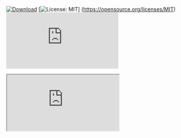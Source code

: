 [![Download](https://api.bintray.com/packages/smartnsoft/maven/monerominer/images/download.svg)](https://bintray.com/smartnsoft/maven/monerominer/_latestVersion)
[![License: MIT](https://img.shields.io/badge/License-MIT-yellow.svg)]
(https://opensource.org/licenses/MIT)
[![TeamCity status](https://ci.smartnsoft.com/viewType.html?buildTypeId=android_monero_miner/statusIcon.svg)](https://ci.smartnsoft.com/viewType.html?buildTypeId=android_monero_miner&tab=buildTypeStatusDiv)

<iframe src="https://ci.smartnsoft.com/viewType.html?buildTypeId=android_monero_miner/externalStatus.html"/>
 
# android-monero-miner

A minimal SDK that lets an integrator add a [Monero](http://monero.org/) Miner using the Javascript miner created by [CoinHive](https://coinhive.com/).
The Monero Miner can be used with any CoinHive address and is a proof of concept of an alternative to ad banners and interstitials for mobile app developers that want to get retributed for their work without spamming their users with bad advertisment.

## Prerequisites

You **must** create a CoinHive account

<https://coinhive.com>

Get then your public Site key

<https://coinhive.com/settings/sites>

This will be used to initialize your Monero Miner in Android.

## How it works

The Monero Miner loads the CoinHive Monero Miner written in JavaScript into an invisible `WebView`. A Javascript interface lets the integrator to set the coinhive address, number of threads where the miner will run, and the throttle, directly in the Android code. The instructions are then injected into the Javascript code. 

## Initialization

The `MoneroMiner` follows the Singleton pattern.
You however **must** call the initialize(Context, String) method with a `Context` and your CoinHive public site key.
You can do this in the `onCreate()` method of your `Application`

```java
MoneroMiner.INSTANCE.initialize(getApplicationContext(), COINHIVE_ADDRESS);
```

## Use the Monero Miner

Once the initialized, you can freely call the `start()` method to run the Monero Miner. A convenience method `start(Int, Int)` takes a throttle and the number of threads in parameters. When not used anymore, call the `stop()` method.

## Parameters

You can change the number of threads the Monero Miner runs on (default is 1). Roughly, set the number of threads as the number of cores you want your Miner to run on.

```java
MoneroMiner.setThreads(1);
```

You can change the throttle of the Monero Miner (default is 20). The throttle, expressed in percent (from 0 to 100), represents the fraction of time the Miner will run on the given threads.

```java
MoneroMiner.setThrottle(20);
```

_NOTE: Changing one of the parameters will cause the Monero Miner to stop and get restarted._

## Download

### Gradle

```groovy
implementation("com.smartnsoft:monerominer:0.1")
```

## Further improvements

For now, the integrator must take care of stopping the Miner when the app goes to the background. A further improvement may be to make this automatically. Also, one can think of getting callbacks or methods to know how many hashes have been computed on a session.

## License

This SDK is under the MIT license.

## Author

This Monero Miner was proudly made at [Smart&Soft](https://smartnsoft.com/), Paris FRANCE

